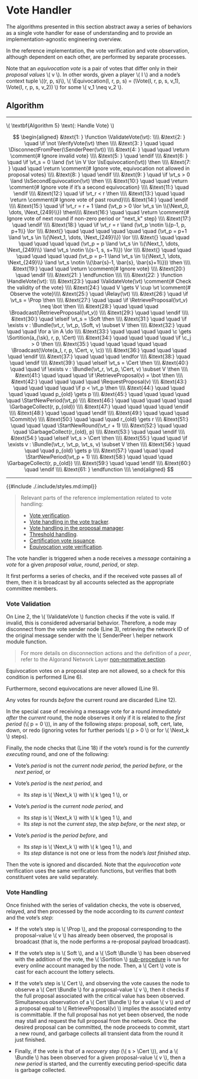 $$
\newcommand \ValidateVote {\mathrm{ValidateVote}}
\newcommand \VerifyVote {\mathrm{VerifyVote}}
\newcommand \SenderPeer {\mathrm{SenderPeer}}
\newcommand \DisconnectFromPeer {\mathrm{DisconnectFromPeer}}
\newcommand \Equivocation {\mathrm{Equivocation}}
\newcommand \IsEquivocation {\mathrm{IsEquivocation}}
\newcommand \IsSecondEquivocation {\mathrm{IsSecondEquivocation}}
\newcommand \HandleVote {\mathrm{HandleVote}}
\newcommand \Relay {\mathrm{Relay}}
\newcommand \RetrieveProposal {\mathrm{RetrieveProposal}}
\newcommand \Broadcast {\mathrm{Broadcast}}
\newcommand \Bundle {\mathrm{Bundle}}
\newcommand \Vote {\mathrm{Vote}}
\newcommand \Sortition {\mathrm{Sortition}}
\newcommand \RequestProposal {\mathrm{RequestProposal}}
\newcommand \StartNewPeriod {\mathrm{StartNewPeriod}}
\newcommand \GarbageCollect {\mathrm{GarbageCollect}}
\newcommand \StartNewRound {\mathrm{StartNewRound}}
\newcommand \Commit {\mathrm{Commit}}
\newcommand \Prop {\mathit{propose}}
\newcommand \Next {\mathit{next}}
\newcommand \Soft {\mathit{soft}}
\newcommand \Cert {\mathit{cert}}
\newcommand \sk {\mathrm{sk}}
\newcommand \function {\textbf{function }}
\newcommand \return {\textbf{return }}
\newcommand \endfunction {\textbf{end function}}
\newcommand \not {\textbf{not }}
\newcommand \if {\textbf{if }}
\newcommand \elseif {\textbf{else if }}
\newcommand \then {\textbf{ then}}
\newcommand \endif {\textbf{end if}}
\newcommand \for {\textbf{for }}
\newcommand \do {\textbf{ do}}
\newcommand \endfor {\textbf{end for}}
\newcommand \comment {\qquad \small \textsf}
\newcommand \vt {\mathit{vote}}
\newcommand \c {\mathit{credentials}}
$$

# Vote Handler

The algorithms presented in this section abstract away a series of behaviors as
a single vote handler for ease of understanding and to provide an implementation-agnostic
engineering overview.

In the reference implementation, the vote verification and vote observation, although
dependent on each other, are performed by separate processes.

Note that an _equivocation vote_ is a pair of votes that differ only in their _proposal
values_ \\( v \\). In other words, given a player \\( I \\) and a node’s context
tuple \\((r, p, s)\\), \\( \Equivocation(I, r, p, s) = (\Vote(I, r, p, s, v_1), \Vote(I, r, p, s, v_2)) \\)
for some \\( v_1  \neq v_2 \\).

## Algorithm

---

\\( \textbf{Algorithm 5} \text{: Handle Vote} \\)

$$
\begin{aligned}
&\text{1: } \function \ValidateVote(\vt): \\\\
&\text{2: } \quad \if \not \VerifyVote(\vt) \then \\\\
&\text{3: } \quad \quad \DisconnectFromPeer(\SenderPeer(\vt)) \\\\
&\text{4: } \quad \quad \return \comment{# Ignore invalid vote} \\\\
&\text{5: } \quad \endif \\\\
&\text{6: } \quad \if \vt_s = 0 \land (\vt \in V \lor \IsEquivocation(\vt)) \then \\\\
&\text{7: } \quad \quad \return \comment{# Ignore vote, equivocation not allowed in proposal votes} \\\\
&\text{8: } \quad \endif \\\\
&\text{9: } \quad \if \vt_s > 0 \land \IsSecondEquivocation(\vt) \then \\\\
&\text{10:} \quad \quad \return \comment{# Ignore vote if it’s a second equivocation} \\\\
&\text{11:} \quad \endif \\\\
&\text{12:} \quad \if \vt_r < r \then \\\\
&\text{13:} \quad \quad \return \comment{# Ignore vote of past round}\\\\
&\text{14:} \quad \endif \\\\
&\text{15:} \quad \if \vt_r = r + 1 \land (\vt_p > 0 \lor \vt_s \in \\{\Next_0, \dots, \Next_{249}\\}) \then\\\\
&\text{16:} \quad \quad \return \comment{# Ignore vote of next round if non-zero period or "next_k" step} \\\\
&\text{17:} \quad \endif \\\\
&\text{18:} \quad \if \vt_r = r \land (\vt_p \notin \\{p-1, p, p+1\\} \lor \\\\
&\text{} \quad \quad \quad \quad \quad \quad (\vt_p = p+1 \land \vt_s \in \\{\Next_1, \dots, \Next_{249}\\}) \lor \\\\
&\text{} \quad \quad \quad \quad \quad \quad (\vt_p = p \land \vt_s \in \\{\Next_1, \dots, \Next_{249}\\} \land \vt_s \notin \\{s-1, s, s+1\\}) \lor \\\\
&\text{} \quad \quad \quad \quad \quad \quad (\vt_p = p-1 \land \vt_s \in \\{\Next_1, \dots, \Next_{249}\\} \land \vt_s \notin \\{\bar{s}-1, \bar{s}, \bar{s}+1\\})) \then \\\\
&\text{19:} \quad \quad \return \comment{# Ignore vote} \\\\
&\text{20:} \quad \endif \\\\
&\text{21: } \endfunction \\\\
\\\\
&\text{22: } \function \HandleVote(\vt): \\\\
&\text{23:} \quad \ValidateVote(\vt) \comment{# Check the validity of the vote} \\\\
&\text{24:} \quad V \gets V \cup \vt \comment{# Observe the vote}\\\\
&\text{25:} \quad \Relay(\vt) \\\\
&\text{26:} \quad \if \vt_s = \Prop \then \\\\
&\text{27:} \quad \quad \if \RetrieveProposal(\vt_v) \neq \bot \then \\\\
&\text{28:} \quad \quad \quad \Broadcast(\RetrieveProposal(\vt_v)) \\\\
&\text{29:} \quad \quad \endif \\\\
&\text{30:} \quad \elseif \vt_s = \Soft \then \\\\
&\text{31:} \quad \quad \if \exists v : \Bundle(\vt_r, \vt_p, \Soft, v) \subset V \then \\\\
&\text{32:} \quad \quad \quad \for a \in A \do \\\\
&\text{33:} \quad \quad \quad \quad \c \gets \Sortition(a_{\sk}, r, p, \Cert) \\\\
&\text{34:} \quad \quad \quad \quad \if \c_j > 0 \then \\\\
&\text{35:} \quad \quad \quad \quad \quad \Broadcast(\Vote(a_I, r, p, \Cert, v, \c)) \\\\
&\text{36:} \quad \quad \quad \quad \endif \\\\
&\text{37:} \quad \quad \quad \endfor \\\\
&\text{38:} \quad \quad \endif \\\\
&\text{39:} \quad \elseif \vt_s = \Cert \then \\\\
&\text{40:} \quad \quad \if \exists v : \Bundle(\vt_r, \vt_p, \Cert, v) \subset V \then \\\\
&\text{41:} \quad \quad \quad \if \RetrieveProposal(v) = \bot \then \\\\
&\text{42:} \quad \quad \quad \quad \RequestProposal(v) \\\\
&\text{43:} \quad \quad \quad \quad \if p < \vt_p \then \\\\
&\text{44:} \quad \quad \quad \quad \quad p_{old} \gets p \\\\
&\text{45:} \quad \quad \quad \quad \quad \StartNewPeriod(\vt_p) \\\\
&\text{46:} \quad \quad \quad \quad \quad \GarbageCollect(r, p_{old}) \\\\
&\text{47:} \quad \quad \quad \quad \endif \\\\
&\text{48:} \quad \quad \quad \endif \\\\
&\text{49:} \quad \quad \quad \Commit(v) \\\\
&\text{50:} \quad \quad \quad r_{old} \gets r \\\\
&\text{51:} \quad \quad \quad \StartNewRound(\vt_r + 1) \\\\
&\text{52:} \quad \quad \quad \GarbageCollect(r_{old}, p) \\\\
&\text{53:} \quad \quad \endif \\\\
&\text{54:} \quad \elseif \vt_s > \Cert \then \\\\
&\text{55:} \quad \quad \if \exists v : \Bundle(\vt_r, \vt_p, \vt_s, v) \subset V \then \\\\
&\text{56:} \quad \quad \quad p_{old} \gets p \\\\
&\text{57:} \quad \quad \quad \StartNewPeriod(\vt_p + 1) \\\\
&\text{58:} \quad \quad \quad \GarbageCollect(r, p_{old}) \\\\
&\text{59:} \quad \quad \endif \\\\
&\text{60:} \quad \endif \\\\
&\text{61: } \endfunction \\\\
\end{aligned}
$$

---

{{#include ./.include/styles.md:impl}}
> Relevant parts of the reference implementation related to vote handling:
>
> - [Vote verification](https://github.com/algorand/go-algorand/blob/b6e5bcadf0ad3861d4805c51cbf3f695c38a93b7/agreement/vote.go#L97).
> - [Vote handling in the vote tracker](https://github.com/algorand/go-algorand/blob/55011f93fddb181c643f8e3f3d3391b62832e7cd/agreement/voteTracker.go#L97).
> - [Vote handling in the proposal manager](https://github.com/algorand/go-algorand/blob/c60db8dbc4b0dd164f0bb764e1464d4ebef38bb4/agreement/proposalManager.go#L57).
> - [Threshold handling](https://github.com/algorand/go-algorand/blob/b6e5bcadf0ad3861d4805c51cbf3f695c38a93b7/agreement/player.go#L355).
> - [Certification vote issuance](https://github.com/algorand/go-algorand/blob/d52e3dd8b31a17dfebac3d9158a76e8e62617462/agreement/player.go#L209).
> - [Equivocation vote verification](https://github.com/algorand/go-algorand/blob/df0613a04432494d0f437433dd1efd02481db838/agreement/vote.go#L193-L223).

The vote handler is triggered when a node receives a _message_ containing a _vote_
for a given _proposal value_, _round_, _period_, or _step_.

It first performs a series of checks, and if the received vote passes all of them,
then it is broadcast by all accounts selected as the appropriate committee members.

### Vote Validation

On Line 2, the \\( \ValidateVote \\) function checks if the vote is valid. If invalid,
this is considered adversarial behavior. Therefore, a node may disconnect from the
vote sender node (Line 3), retrieving the network ID of the original message sender
with the \\( SenderPeer \\ helper network module function.

> For more details on disconnection actions and the definition of a _peer_, refer
> to the Algorand Network Layer [non-normative section](network/network-overview.md).

Equivocation votes on a proposal step are not allowed, so a check for this condition
is performed (Line 6).

Furthermore, second equivocations are never allowed (Line 9).

Any votes for rounds _before_ the current round are discarded (Line 12).

In the special case of receiving a message vote for a round _immediately after_
the _current_ round, the node observes it only if it is related to the _first period_
(\\( p = 0 \\)), in any of the following _steps_: proposal, soft, cert, late, down,
or redo (ignoring votes for further periods \\( p > 0 \\) or for \\( \Next_k \\)
steps).

Finally, the node checks that (Line 18) if the vote’s round is for the _currently executing_
round, and one of the following:

- Vote’s _period_ is not the _current node period_, the _period before_, or the _next period_, or

- Vote’s _period_ is the _next period_, and
  - Its _step_ is \\( \Next_k \\) with \\( k \geq 1 \\), or

- Vote’s _period_ is the _current node period_, and
  - Its _step_ is \\( \Next_k \\) with \\( k \geq 1 \\), and
  - Its _step_ is not the _current step_, the _step before_, or the _next step_, or

- Vote’s _period_ is the _period before_, and
  - Its _step_ is \\( \Next_k \\) with \\( k \geq 1 \\), and
  - Its _step_ distance is not one or less from the node’s _last finished step_.

Then the vote is ignored and discarded. Note that the _equivocation vote_ verification
uses the same verification functions, but verifies that both constituent votes are
valid separately.

### Vote Handling

Once finished with the series of validation checks, the vote is observed, relayed,
and then processed by the node according to its _current context_ and the vote’s
_step_:

- If the vote’s step is \\( \Prop \\), and the proposal corresponding to the proposal-value
\\( v \\) has already been observed, the proposal is broadcast (that is, the node
performs a re-proposal payload broadcast).

- If the vote’s step is \\( Soft \\), and a \\( \Soft \Bundle \\) has been
observed with the addition of the vote, the \\( \Sortition \\) [sub-procedure](./crypto.md#cryptographic-sortition)
is run for every _online_ account managed by the node. Then, a \\( Cert \\) vote
is cast for each account the lottery selects.

- If the vote’s step is \\( Cert \\), and observing the vote causes the node to
observe a \\( Cert \Bundle \\) for a proposal-value \\( v \\), then it checks if
the full proposal associated with the critical value has been observed. Simultaneous
observation of a \\( Cert \Bundle \\) for a value \\( v \\) and of a proposal
equal to \\( RetrieveProposal(v) \\) implies the associated entry is committable.
If the full proposal has not yet been observed, the node may stall and request the
full proposal from the network. Once the desired proposal can be committed, the
node proceeds to commit, start a new round, and garbage collects all transient
data from the round it just finished.

- Finally, if the vote is that of a _recovery step_ (\\( s > \Cert \\)), and a
\\( \Bundle \\) has been observed for a given proposal-value \\( v \\), then a
_new period_ is started, and the currently executing period-specific data is garbage
collected.